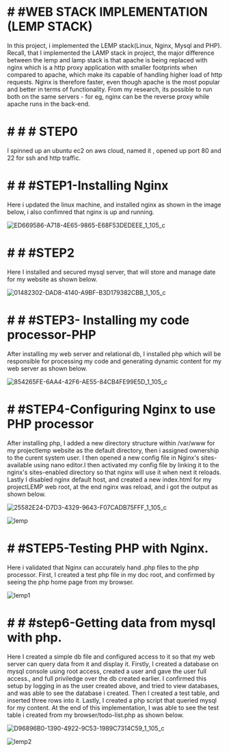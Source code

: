 # # #WEB STACK IMPLEMENTATION (LEMP STACK)
In this project, i implemented the LEMP stack(Linux, Nginx, Mysql and PHP). Recall, that I implemented the LAMP stack in project, the major difference between the lemp and lamp stack is that apache is being replaced with nginx which is a http proxy application with smaller footprints when compared to apache, which make its capable of handling higher load of http requests. Nginx is therefore faster, even though apache is the most popular and better in terms of functionality. From my research, its possible to run both on the same servers - for eg, nginx can be the reverse proxy while apache runs in the back-end.


# # # # STEP0

I spinned up an ubuntu ec2 on aws cloud, named it , opened up port 80 and 22 for ssh and http traffic.

# # # #STEP1-Installing Nginx

Here i updated the linux machine, and installed nginx as shown in the image below, i also confimred that nginx is up and running.

![ED669586-A718-4E65-9865-E68F53DEDEEE_1_105_c](https://user-images.githubusercontent.com/80499748/113030260-44055000-9142-11eb-9a23-a4ff2d67d71d.jpeg)

# # # #STEP2
Here I installed and secured mysql server, that will store and manage date for my website as shown below.

![01482302-DAD8-4140-A9BF-B3D179382CBB_1_105_c](https://user-images.githubusercontent.com/80499748/113030632-ac543180-9142-11eb-80f6-0d672067879a.jpeg)

# # # #STEP3- Installing my code processor-PHP
After installing my web server and relational db, I installed php which will be responsible for processing my code and generating dynamic content for my web server as shown below.

![854265FE-6AA4-42F6-AE55-84CB4FE99E5D_1_105_c](https://user-images.githubusercontent.com/80499748/113030989-048b3380-9143-11eb-83bc-9e5e69b552e2.jpeg)


 # # #STEP4-Configuring Nginx to use PHP processor
 
 After installing php, I added a new directory structure within /var/www for my projectlemp website as the default directory, then i assigned ownership to the curent system user. I then opened a new config file in Nginx's sites-available using nano editor.I then activated my config file by linking it to the nginx's sites-enabled directory so that nginx will use it when next it reloads. Lastly I disabled nginx default host, and created a new index.html for my projectLEMP web root, at the end nginx was reload, and i got the output  as shown below.
 
 
![25582E24-D7D3-4329-9643-F07CADB75FFF_1_105_c](https://user-images.githubusercontent.com/80499748/113035667-4bc7f300-9148-11eb-9e87-efaf966b5177.jpeg)

![lemp](https://user-images.githubusercontent.com/80499748/113035233-dfe58a80-9147-11eb-8faa-e251003adc0b.PNG)

# # #STEP5-Testing PHP with Nginx.
Here i validated that Nginx can accurately hand .php files to the php processor. First, I created a test php file in my doc root, and confirmed by seeing the php home page from my browser.


![lemp1](https://user-images.githubusercontent.com/80499748/113036344-048e3200-9149-11eb-99f0-3dc198cba8bc.PNG)

# # # #step6-Getting data from mysql with php.
Here I created a simple db file and configured access to it so that my web server can query data from it and display it. Firstly, I created a database on mysql console using root access, created a user and gave the user full access., and full priviledge over the db created earlier. I confirmed this setup by logging in as the user created above, and tried to view databases, and was able to see the database i created. Then I created a test table, and inserted three rows into it. Lastly, I created a php script that queried mysql for my content. At the end of this implementation, I was able to see the test table i created from my browser/todo-list.php as shown below.

![D96896B0-1390-4922-9C53-1989C7314C59_1_105_c](https://user-images.githubusercontent.com/80499748/113037299-17553680-914a-11eb-8590-0d7bebbc505c.jpeg)

![lemp2](https://user-images.githubusercontent.com/80499748/113037445-3c49a980-914a-11eb-8df8-57baf39b0c16.PNG)
